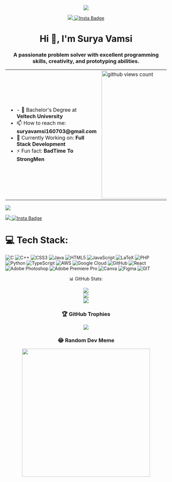 
<div id="header" align="center">
  <!-- <img src="https://media.giphy.com/media/M9gbBd9nbDrOTu1Mqx/giphy.gif" width="100"/> -->
  
  ![](https://visitcount.itsvg.in/api?id=SuryaVamsi160703&icon=0&color=0)
  <div id="badges">
  <a href="https://www.linkedin.com/in/surya-vamsi-vadlana-16b36a216/">
    <img src="https://img.shields.io/badge/LinkedIn-blue?logo=linkedin&logoColor=white&style=for-the-badge" />
  </a>
    <a href="https://www.instagram.com/suryavamsi_200.4v/">
    <img src="https://img.shields.io/badge/Instagram-pink?style=for-the-badge&logo=instagram&logoColor=black" alt="Insta Badge"/>
  </a>
</div>
      <!-- <img src="https://github.com/SuryaVamsi160703/SuryaVamsi160703/assets/119938692/9b5cbb4e-41f0-4067-a6c1-25af05c24f7b" alt="github views count"/> -->
      <!-- <h1>
      Hey there, <span>👋</span> 
      </h1> -->
      <!-- <div align="center"> <img src="https://media.giphy.com/media/dWesBcTLavkZuG35MI/giphy.gif" width="600" height="300"/> </div> -->
</div>

<!-- ![vamsi](https://github.com/SuryaVamsi160703/SuryaVamsi160703/assets/119938692/9b5cbb4e-41f0-4067-a6c1-25af05c24f7b) -->


<h1 align="center">Hi 👋, I'm Surya Vamsi</h1>
<h3 align="center">A passionate problem solver with excellent programming skills, creativity, and prototyping abilities.</h3>


<table align="center">
  <tr>
    <td>
      <ul>
        <li>- 🔭 Bachelor's Degree at <strong>Veltech University</strong></li>
        <li>📫 How to reach me: <strong>suryavamsi160703@gmail.com</strong></li>
        <li>🌱 Currently Working on: <strong>Full Stack Development</strong></li>
        <li>⚡ Fun fact: <strong>BadTime To StrongMen</strong></li>
      </ul>
    </td>
    <td>
      <img width="400" src="https://media.giphy.com/media/dWesBcTLavkZuG35MI/giphy.gif" alt="github views count"/>
    </td>
  </tr>
</table>

  
  ![](https://visitcount.itsvg.in/api?id=SuryaVamsi160703&icon=0&color=0)
  <div id="badges">
  <a href="https://www.linkedin.com/in/surya-vamsi-vadlana-16b36a216/">
    <img src="https://img.shields.io/badge/LinkedIn-blue?logo=linkedin&logoColor=white&style=for-the-badge" />
  </a>
    <a href="https://www.instagram.com/suryavamsi_200.4v/">
    <img src="https://img.shields.io/badge/Instagram-pink?style=for-the-badge&logo=instagram&logoColor=black" alt="Insta Badge"/>
  </a>
</div>
      <!-- <img src="https://github.com/SuryaVamsi160703/SuryaVamsi160703/assets/119938692/9b5cbb4e-41f0-4067-a6c1-25af05c24f7b" alt="github views count"/> -->
      <!-- <h1>
      Hey there, <span>👋</span> 
      </h1> -->
      <!-- <div align="center"> <img src="https://media.giphy.com/media/dWesBcTLavkZuG35MI/giphy.gif" width="600" height="300"/> </div> -->
</div>
 

# 💻 Tech Stack:
![C](https://img.shields.io/badge/c-%2300599C.svg?style=for-the-badge&logo=c&logoColor=white) ![C++](https://img.shields.io/badge/c++-%2300599C.svg?style=for-the-badge&logo=c%2B%2B&logoColor=white) ![CSS3](https://img.shields.io/badge/css3-%231572B6.svg?style=for-the-badge&logo=css3&logoColor=white) ![Java](https://img.shields.io/badge/java-%23ED8B00.svg?style=for-the-badge&logo=java&logoColor=white) ![HTML5](https://img.shields.io/badge/html5-%23E34F26.svg?style=for-the-badge&logo=html5&logoColor=white) ![JavaScript](https://img.shields.io/badge/javascript-%23323330.svg?style=for-the-badge&logo=javascript&logoColor=%23F7DF1E) ![LaTeX](https://img.shields.io/badge/latex-%23008080.svg?style=for-the-badge&logo=latex&logoColor=white) ![PHP](https://img.shields.io/badge/php-%23777BB4.svg?style=for-the-badge&logo=php&logoColor=white) ![Python](https://img.shields.io/badge/python-3670A0?style=for-the-badge&logo=python&logoColor=ffdd54) ![TypeScript](https://img.shields.io/badge/typescript-%23007ACC.svg?style=for-the-badge&logo=typescript&logoColor=white) ![AWS](https://img.shields.io/badge/AWS-%23FF9900.svg?style=for-the-badge&logo=amazon-aws&logoColor=white) ![Google Cloud](https://img.shields.io/badge/Google%20Cloud-%234285F4.svg?style=for-the-badge&logo=google-cloud&logoColor=white) ![GitHub](https://img.shields.io/badge/GitHub-%23121011.svg?style=for-the-badge&logo=github&logoColor=white) ![React](https://img.shields.io/badge/react-%2320232a.svg?style=for-the-badge&logo=react&logoColor=%2361DAFB) ![Adobe Photoshop](https://img.shields.io/badge/adobephotoshop-%2331A8FF.svg?style=for-the-badge&logo=adobephotoshop&logoColor=white) ![Adobe Premiere Pro](https://img.shields.io/badge/Adobe%20Premiere%20Pro-9999FF.svg?style=for-the-badge&logo=Adobe%20Premiere%20Pro&logoColor=white) ![Canva](https://img.shields.io/badge/Canva-%2300C4CC.svg?style=for-the-badge&logo=Canva&logoColor=white) 	![Figma](https://img.shields.io/badge/figma-%23F24E1E.svg?style=for-the-badge&logo=figma&logoColor=white) ![GIT](https://img.shields.io/badge/Git-fc6d26?style=for-the-badge&logo=git&logoColor=white) 

<div id="header" align="center">
<p1>📊 GitHub Stats:</p1>

![](https://github-readme-stats.vercel.app/api?username=SuryaVamsi160703&theme=dark&hide_border=false&include_all_commits=false&count_private=false)<br/>
![](https://github-readme-streak-stats.herokuapp.com/?user=SuryaVamsi160703&theme=dark&hide_border=false)<br/>
![](https://github-readme-stats.vercel.app/api/top-langs/?username=SuryaVamsi160703&theme=dark&hide_border=false&include_all_commits=false&count_private=false&layout=compact)


### 🏆 GitHub Trophies

![](https://github-profile-trophy.vercel.app/?username=SuryaVamsi160703&theme=radical&no-frame=false&no-bg=true&margin-w=4)

### 😂 Random Dev Meme

<img src='https://randommeme-five.vercel.app/' style="height: 400px;"/>
<div>